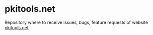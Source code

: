 # pkitools.net
Repository where to receive issues, bugs, feature requests of website [pkitools.net](https://pkitools.net)
